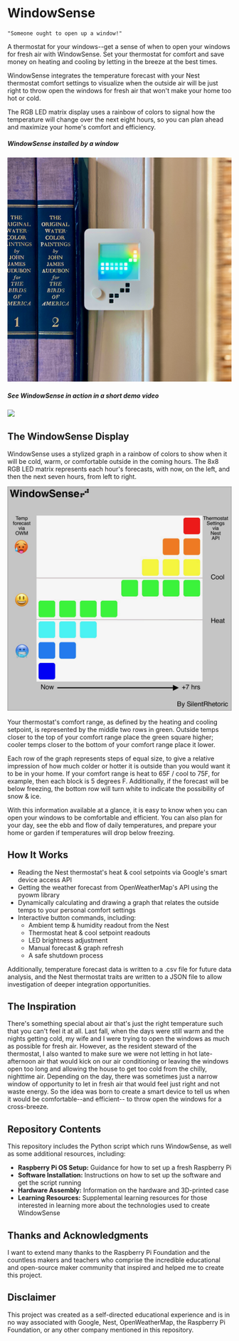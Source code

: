 # WindowSense

`"Someone ought to open up a window!"`

A thermostat for your windows--get a sense of when to open your windows for fresh air with WindowSense.
Set your thermostat for comfort and save money on heating and cooling by 
letting in the breeze at the best times.  

WindowSense integrates the temperature forecast with your Nest thermostat
comfort settings to visualize when the outside air will be just right to
throw open the windows for fresh air that won't make your home too hot or cold.

The RGB LED matrix display uses a rainbow of colors to signal how the temperature 
will change over the next eight hours, so you can plan ahead and 
maximize your home's comfort and efficiency.

##### WindowSense installed by a window
![Installed Photo](Media/WindowSense_photo_1080.jpeg)
##### See WindowSense in action in a short demo video
[![](http://img.youtube.com/vi/c8vSSSKU0A4/0.jpg)](http://www.youtube.com/watch?v=c8vSSSKU0A4 "WindowSense - First Demo")

## The WindowSense Display

WindowSense uses a stylized graph in a rainbow of colors to show when it will be
cold, warm, or comfortable outside in the coming hours.  The 8x8 RGB LED matrix represents each hour's forecasts, 
with now, on the left, and then the next seven hours, from left to right.

![Display Explainer Graphic](Media/WindowSense_explainer_1080.jpeg)

Your thermostat's comfort range, as defined by the heating and cooling setpoint, is represented by 
the middle two rows in green.  Outside temps closer to the top of your comfort range place 
the green square higher; cooler temps closer to the bottom of your comfort range place it lower.

Each row of the graph represents steps of equal size, to give a relative impression of 
how much colder or hotter it is outside than you would want it to be in your home.  If your comfort range
is heat to 65F / cool to 75F, for example, then each block is 5 degrees F.  Additionally, if the forecast will 
be below freezing, the bottom row will turn white to indicate the possibility of snow & ice.

With this information available at a glance, it is easy to know when you can open 
your windows to be comfortable and efficient.  You can also plan for your day, see the ebb
and flow of daily temperatures, and prepare your home or garden if temperatures will drop below freezing.  

## How It Works

* Reading the Nest thermostat's heat & cool setpoints via Google's smart device access API
* Getting the weather forecast from OpenWeatherMap's API using the pyowm library
* Dynamically calculating and drawing a graph that relates the outside temps to
your personal comfort settings
* Interactive button commands, including:
  - Ambient temp & humidity readout from the Nest
  - Thermostat heat & cool setpoint readouts
  - LED brightness adjustment
  - Manual forecast & graph refresh
  - A safe shutdown process

Additionally, temperature forecast data is written to a .csv file for future data analysis, 
and the Nest thermostat traits are written to a JSON file to allow investigation of deeper integration opportunities.

## The Inspiration

There's something special about air that's just the right temperature such that
you can't feel it at all.  Last fall, when the days were still warm and the 
nights getting cold, my wife and I were trying to open the windows as much as possible
for fresh air. However, as the resident steward of the thermostat, 
I also wanted to make sure we were not letting in hot late-afternoon air that 
would kick on our air conditioning or leaving the windows open too long and 
allowing the house to get too cold from the chilly, nighttime air.  Depending 
on the day, there was sometimes just a narrow window of opportunity to let in 
fresh air that would feel just right and not waste energy.  So the idea
was born to create a smart device to tell us when it would be comfortable--and efficient--
to throw open the windows for a cross-breeze.

## Repository Contents

This repository includes the Python script which runs WindowSense, as well as some additional resources, including:

- **Raspberry Pi OS Setup:** Guidance for how to set up a fresh Raspberry Pi
- **Software Installation:** Instructions on how to set up the software and get the script running
- **Hardware Assembly:** Information on the hardware and 3D-printed case
- **Learning Resources:** Supplemental learning resources for those interested in learning more about 
the technologies used to create WindowSense

## Thanks and Acknowledgments

I want to extend many thanks to the Raspberry Pi Foundation and the countless makers and teachers
who comprise the incredible educational and open-source maker community that inspired and helped me to create this project.

## Disclaimer
This project was created as a self-directed educational experience and is in no way associated with Google, Nest, OpenWeatherMap, the Raspberry Pi Foundation, or any other company mentioned in this repository.

